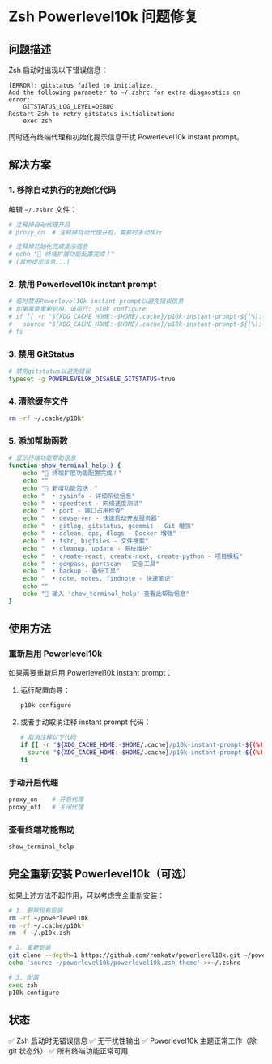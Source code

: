 # Zsh Powerlevel10k 问题修复

## 问题描述
Zsh 启动时出现以下错误信息：
```
[ERROR]: gitstatus failed to initialize.
Add the following parameter to ~/.zshrc for extra diagnostics on error:
    GITSTATUS_LOG_LEVEL=DEBUG
Restart Zsh to retry gitstatus initialization:
    exec zsh
```

同时还有终端代理和初始化提示信息干扰 Powerlevel10k instant prompt。

## 解决方案

### 1. 移除自动执行的初始化代码
编辑 `~/.zshrc` 文件：

```bash
# 注释掉自动代理开启
# proxy_on  # 注释掉自动代理开启，需要时手动执行

# 注释掉初始化完成提示信息
# echo "🎉 终端扩展功能配置完成！"
# (其他提示信息...)
```

### 2. 禁用 Powerlevel10k instant prompt
```bash
# 临时禁用Powerlevel10k instant prompt以避免错误信息
# 如果需要重新启用，请运行: p10k configure
# if [[ -r "${XDG_CACHE_HOME:-$HOME/.cache}/p10k-instant-prompt-${(%):-%n}.zsh" ]]; then
#   source "${XDG_CACHE_HOME:-$HOME/.cache}/p10k-instant-prompt-${(%):-%n}.zsh"
# fi
```

### 3. 禁用 GitStatus
```bash
# 禁用gitstatus以避免错误
typeset -g POWERLEVEL9K_DISABLE_GITSTATUS=true
```

### 4. 清除缓存文件
```bash
rm -rf ~/.cache/p10k*
```

### 5. 添加帮助函数
```bash
# 显示终端功能帮助信息
function show_terminal_help() {
    echo "🎉 终端扩展功能配置完成！"
    echo ""
    echo "📝 新增功能包括："
    echo "  • sysinfo - 详细系统信息"
    echo "  • speedtest - 网络速度测试"
    echo "  • port - 端口占用检查"
    echo "  • devserver - 快速启动开发服务器"
    echo "  • gitlog, gitstatus, gcommit - Git 增强"
    echo "  • dclean, dps, dlogs - Docker 增强"
    echo "  • fstr, bigfiles - 文件搜索"
    echo "  • cleanup, update - 系统维护"
    echo "  • create-react, create-next, create-python - 项目模板"
    echo "  • genpass, portscan - 安全工具"
    echo "  • backup - 备份工具"
    echo "  • note, notes, findnote - 快速笔记"
    echo ""
    echo "🚀 输入 'show_terminal_help' 查看此帮助信息"
}
```

## 使用方法

### 重新启用 Powerlevel10k
如果需要重新启用 Powerlevel10k instant prompt：

1. 运行配置向导：
   ```bash
   p10k configure
   ```

2. 或者手动取消注释 instant prompt 代码：
   ```bash
   # 取消注释以下代码
   if [[ -r "${XDG_CACHE_HOME:-$HOME/.cache}/p10k-instant-prompt-${(%):-%n}.zsh" ]]; then
     source "${XDG_CACHE_HOME:-$HOME/.cache}/p10k-instant-prompt-${(%):-%n}.zsh"
   fi
   ```

### 手动开启代理
```bash
proxy_on    # 开启代理
proxy_off   # 关闭代理
```

### 查看终端功能帮助
```bash
show_terminal_help
```

## 完全重新安装 Powerlevel10k（可选）

如果上述方法不起作用，可以考虑完全重新安装：

```bash
# 1. 删除现有安装
rm -rf ~/powerlevel10k
rm -rf ~/.cache/p10k*
rm -f ~/.p10k.zsh

# 2. 重新安装
git clone --depth=1 https://github.com/romkatv/powerlevel10k.git ~/powerlevel10k
echo 'source ~/powerlevel10k/powerlevel10k.zsh-theme' >>~/.zshrc

# 3. 配置
exec zsh
p10k configure
```

## 状态
✅ Zsh 启动时无错误信息
✅ 无干扰性输出
✅ Powerlevel10k 主题正常工作（除 git 状态外）
✅ 所有终端功能正常可用
